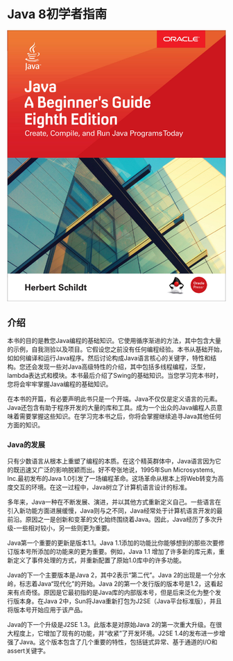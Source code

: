 # Java 8初学者指南

![image-20210620162313245](assets/image-20210620162313245.png)

## 介绍

本书的目的是教您Java编程的基础知识。它使用循序渐进的方法，其中包含大量的示例，自我测验以及项目。它假设您之前没有任何编程经验。本书从基础开始，如如何编译和运行Java程序。然后讨论构成Java语言核心的关键字，特性和结构。您还会发现一些对Java高级特性的介绍，其中包括多线程编程，泛型，lambda表达式和模块。本书最后介绍了Swing的基础知识。当您学习完本书时，您将会牢牢掌握Java编程的基础知识。

在本书的开篇，有必要声明此书只是一个开端。Java不仅仅是定义语言的元素。Java还包含有助于程序开发的大量的库和工具。成为一个出众的Java编程人员意味着需要掌握这些知识。在学习完本书之后，你将会掌握继续追寻Java其他任何方面的知识。

### Java的发展

只有少数语言从根本上重塑了编程的本质。在这个精英群体中，Java语言因为它的既迅速又广泛的影响脱颖而出。好不夸张地说，1995年Sun Microsystems, Inc.最初发布的Java 1.0引发了一场编程革命。这场革命从根本上将Web转变为高度交互的环境。在这一过程中，Java树立了计算机语言设计的标准。

多年来，Java一种在不断发展、演进，并以其他方式重新定义自己。一些语言在引入新功能方面进展缓慢，Java则与之不同，Java经常处于计算机语言开发的最前沿。原因之一是创新和变革的文化始终围绕着Java。因此，Java经历了多次升级-一些相对较小，另一些则更为重要。

Java第一个重要的更新是版本1.1。Java 1.1添加的功能比你能够想到的那些次要修订版本号所添加的功能来的更为重要。例如，Java 1.1 增加了许多新的库元素，重新定义了事件处理的方式，并重新配置了原始1.0库中的许多功能。

Java的下一个主要版本是Java 2，其中2表示“第二代”。Java 2的出现是一个分水岭，标志着Java“现代化”的开始。Java 2的第一个发行版的版本号是1.2，这看起来有点奇怪。原因是它最初指的是Java库的内部版本号，但是后来泛化为整个发行版本身。在Java 2中，Sun将Java重新打包为J2SE（Java平台标准版），并且将版本号开始应用于该产品。

Java的下一个升级是J2SE 1.3。此版本是对原始Java 2的第一次重大升级。在很大程度上，它增加了现有的功能，并“收紧”了开发环境。J2SE 1.4的发布进一步增强了Java。这个版本包含了几个重要的特性，包括链式异常、基于通道的I/O和assert关键字。





